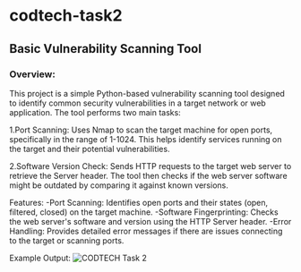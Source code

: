 # codtech-task2
## Basic Vulnerability Scanning Tool <br>
### Overview:
This project is a simple Python-based vulnerability scanning tool designed to identify common security vulnerabilities in a target network or web application. The tool performs two main tasks:

1.Port Scanning: Uses Nmap to scan the target machine for open ports, specifically in the range of 1-1024. This helps identify services running on the target and their potential vulnerabilities.

2.Software Version Check: Sends HTTP requests to the target web server to retrieve the Server header. The tool then checks if the web server software might be outdated by comparing it against known versions.

Features:
-Port Scanning: Identifies open ports and their states (open, filtered, closed) on the target machine.
-Software Fingerprinting: Checks the web server's software and version using the HTTP Server header.
-Error Handling: Provides detailed error messages if there are issues connecting to the target or scanning ports.

Example Output:
![CODTECH Task 2](https://github.com/user-attachments/assets/df49e46d-ed0f-475c-ae8a-0c1e24f758ba)


